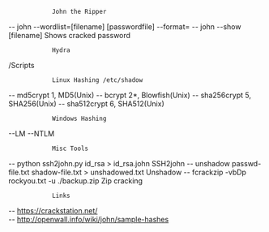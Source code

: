 				John the Ripper
-- john --wordlist=[filename] [passwordfile] --format=
-- john --show [filename]								Shows cracked password

				Hydra
/Scripts
				
				Linux Hashing /etc/shadow
-- md5crypt $1$, MD5(Unix)
-- bcrypt $2*$, Blowfish(Unix)
-- sha256crypt $5$, SHA256(Unix)
-- sha512crypt $6$, SHA512(Unix)

				Windows Hashing
--LM
--NTLM

   				Misc Tools

-- python ssh2john.py id_rsa > id_rsa.john					SSH2john
-- unshadow passwd-file.txt shadow-file.txt > unshadowed.txt 	Unshadow
-- fcrackzip -vbDp rockyou.txt -u ./backup.zip				      Zip cracking

 				Links				
-- https://crackstation.net/									
-- http://openwall.info/wiki/john/sample-hashes
